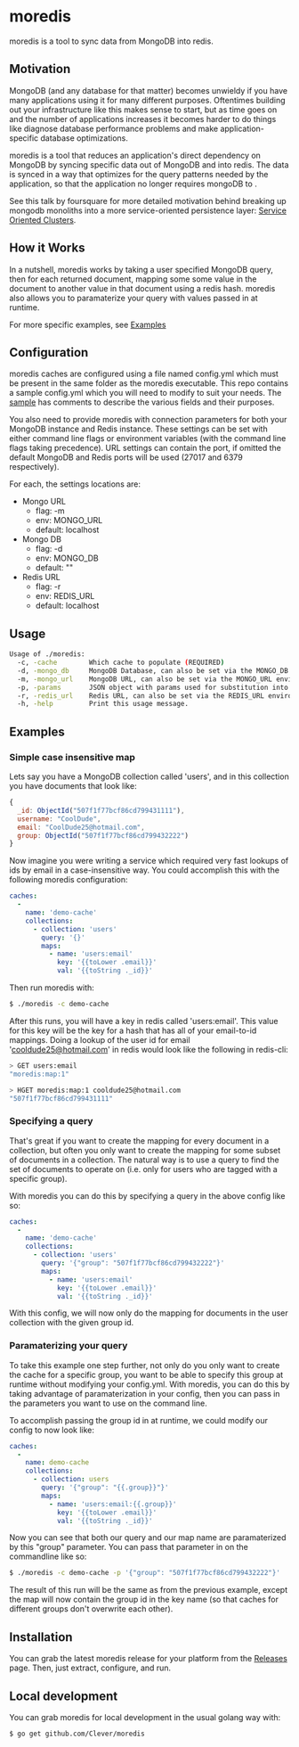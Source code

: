 # moredis

moredis is a tool to sync data from MongoDB into redis.

## Motivation

MongoDB (and any database for that matter) becomes unwieldy if you have many applications using it for many different purposes.
Oftentimes building out your infrastructure like this makes sense to start, but as time goes on and the number of applications increases it becomes harder to do things like diagnose database performance problems and make application-specific database optimizations.

moredis is a tool that reduces an application's direct dependency on MongoDB by syncing specific data out of MongoDB and into redis.
The data is synced in a way that optimizes for the query patterns needed by the application, so that the application no longer requires mongoDB to .

See this talk by foursquare for more detailed motivation behind breaking up mongodb monoliths into a more service-oriented persistence layer: [Service Oriented Clusters](https://www.mongodb.com/presentations/service-oriented-clusters-foursquare-0).

## How it Works

In a nutshell, moredis works by taking a user specified MongoDB query, then for each returned document, mapping some some value in the document to another value in that document using a redis hash.  moredis also allows you to paramaterize your query with values passed in at runtime.

For more specific examples, see [Examples](#examples)

## Configuration

moredis caches are configured using a file named config.yml which must be present in the same folder as the moredis executable.  This repo contains a sample config.yml which you will need to modify to suit your needs.  The [sample](./config.yml) has comments to describe the various fields and their purposes.

You also need to provide moredis with connection parameters for both your MongoDB instance and Redis instance.  These settings can be set with either command line flags or environment variables (with the command line flags taking precedence).  URL settings can contain the port, if omitted the default MongoDB and Redis ports will be used (27017 and 6379 respectively).

For each, the settings locations are:

* Mongo URL
    * flag: -m
    * env: MONGO_URL
    * default: localhost
* Mongo DB
    * flag: -d
    * env: MONGO_DB
    * default: ""
* Redis URL
    * flag: -r
    * env: REDIS_URL
    * default: localhost

## Usage
```bash
Usage of ./moredis:
  -c, -cache        Which cache to populate (REQUIRED)
  -d, -mongo_db     MongoDB Database, can also be set via the MONGO_DB environment variable
  -m, -mongo_url    MongoDB URL, can also be set via the MONGO_URL environment variable
  -p, -params       JSON object with params used for substitution into queries and collection names in config.yml
  -r, -redis_url    Redis URL, can also be set via the REDIS_URL environment variable
  -h, -help         Print this usage message.
```

## Examples <a id="examples"></a>

### Simple case insensitive map

Lets say you have a MongoDB collection called 'users', and in this collection you have documents that look like:

```javascript
{
  _id: ObjectId("507f1f77bcf86cd799431111"),
  username: "CoolDude",
  email: "CoolDude25@hotmail.com",
  group: ObjectId("507f1f77bcf86cd799432222")
}
```

Now imagine you were writing a service which required very fast lookups of ids by email in a case-insensitive way.  You could accomplish this with the following moredis configuration:

```yaml
caches:
  -
    name: 'demo-cache'
    collections:
      - collection: 'users'
        query: '{}'
        maps:
          - name: 'users:email'
            key: '{{toLower .email}}'
            val: '{{toString ._id}}'
```

Then run moredis with:

```bash
$ ./moredis -c demo-cache
```

After this runs, you will have a key in redis called 'users:email'.  This value for this key will be the key for a hash that has all of your email-to-id mappings.  Doing a lookup of the user id for email 'cooldude25@hotmail.com' in redis would look like the following in redis-cli:

```bash
> GET users:email
"moredis:map:1"

> HGET moredis:map:1 cooldude25@hotmail.com
"507f1f77bcf86cd799431111"
```

### Specifying a query

That's great if you want to create the mapping for every document in a collection, but often you only want to create the mapping for some subset of documents in a collection.  The natural way is to use a query to find the set of documents to operate on (i.e. only for users who are tagged with a specific group).

With moredis you can do this by specifying a query in the above config like so:

```yaml
caches:
  -
    name: 'demo-cache'
    collections:
      - collection: 'users'
        query: '{"group": "507f1f77bcf86cd799432222"}'
        maps:
          - name: 'users:email'
            key: '{{toLower .email}}'
            val: '{{toString ._id}}'
```

With this config, we will now only do the mapping for documents in the user collection with the given group id.

### Paramaterizing your query

To take this example one step further, not only do you only want to create the cache for a specific group, you want to be able to specify this group at runtime without modifying your config.yml.  With moredis, you can do this by taking advantage of paramaterization in your config, then you can pass in the parameters you want to use on the command line.

To accomplish passing the group id in at runtime, we could modify our config to now look like:

```yaml
caches:
  -
    name: demo-cache
    collections:
      - collection: users
        query: '{"group": "{{.group}}"}'
        maps:
          - name: 'users:email:{{.group}}'
            key: '{{toLower .email}}'
            val: '{{toString ._id}}'
```

Now you can see that both our query and our map name are paramaterized by this "group" parameter.  You can pass that parameter in on the commandline like so:

```bash
$ ./moredis -c demo-cache -p '{"group": "507f1f77bcf86cd799432222"}'
```

The result of this run will be the same as from the previous example, except the map will now contain the group id in the key name (so that caches for different groups don't overwrite each other).

## Installation

You can grab the latest moredis release for your platform from the [Releases](https://github.com/Clever/moredis/releases) page.  Then, just extract, configure, and run.

## Local development

You can grab moredis for local development in the usual golang way with:

```bash
$ go get github.com/Clever/moredis
```
